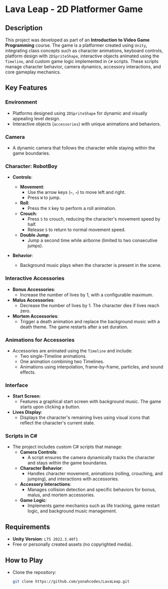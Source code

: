 # Lava Leap - 2D Platformer Game

## Description
This project was developed as part of an **Introduction to Video Game Programming** course. The game is a platformer created using `Unity`, integrating class concepts such as character animations, keyboard controls, platform design with `2DSpriteShape`, interactive objects animated using the `Timeline`, and custom game logic implemented in `C#` scripts. These scripts manage character behavior, camera dynamics, accessory interactions, and core gameplay mechanics.

## Key Features

### Environment
- Platforms designed using `2DSpriteShape` for dynamic and visually appealing level design.
- Interactive objects (`accessories`) with unique animations and behaviors.

### Camera
- A dynamic camera that follows the character while staying within the game boundaries.

### Character: RobotBoy
- **Controls**:
  - **Movement**:
    - Use the arrow keys (`←`, `→`) to move left and right.
    - Press `W` to jump.
  - **Roll**:
    - Press the `X` key to perform a roll animation.
  - **Crouch**:
    - Press `S` to crouch, reducing the character's movement speed by half.
    - Release `S` to return to normal movement speed.
  - **Double Jump**:
    - Jump a second time while airborne (limited to two consecutive jumps).

- **Behavior**:
  - Background music plays when the character is present in the scene.

### Interactive Accessories
- **Bonus Accessories**:
  - Increase the number of lives by 1, with a configurable maximum.
- **Malus Accessories**:
  - Decrease the number of lives by 1. The character dies if lives reach zero.
- **Mortem Accessories**:
  - Trigger a death animation and replace the background music with a death theme. The game restarts after a set duration.

### Animations for Accessories
- Accessories are animated using the `Timeline` and include:
  - Two single-Timeline animations.
  - One animation combining two Timelines.
  - Animations using interpolation, frame-by-frame, particles, and sound effects.

### Interface
- **Start Screen**:
  - Features a graphical start screen with background music. The game starts upon clicking a button.
- **Lives Display**:
  - Displays the character's remaining lives using visual icons that reflect the character's current state.

### Scripts in C#
- The project includes custom C# scripts that manage:
  - **Camera Controls**:
    - A script ensures the camera dynamically tracks the character and stays within the game boundaries.
  - **Character Behavior**:
    - Handles character movement, animations (rolling, crouching, and jumping), and interactions with accessories.
  - **Accessory Interactions**:
    - Manages collision detection and specific behaviors for bonus, malus, and mortem accessories.
  - **Game Logic**:
    - Implements game mechanics such as life tracking, game restart logic, and background music management.

## Requirements
- **Unity Version**: `LTS 2022.3.40f1`
- Free or personally created assets (no copyrighted media).

## How to Play
- Clone the repository:

  ```bash
  git clone https://github.com/yonahcodes/LavaLeap.git
  ```

